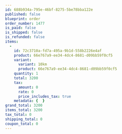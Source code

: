```yaml
---
id: 688b934a-795e-46bf-8275-5be78bba122e
published: false
blueprint: order
order_number: 1477
is_paid: false
is_shipped: false
is_refunded: false
items:
  -
    id: 72c3710a-fd7a-495a-9b1d-558b2226e4af
    product: 66e767a9-ee34-4dc4-8681-d09bb59f0cf5
    variant:
      variant: 10km
      product: 66e767a9-ee34-4dc4-8681-d09bb59f0cf5
    quantity: 1
    total: 3200
    tax:
      amount: 0
      rate: 0
      price_includes_tax: true
    metadata: {  }
grand_total: 3200
items_total: 3200
tax_total: 0
shipping_total: 0
coupon_total: 0
---
```


